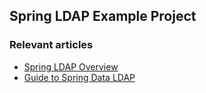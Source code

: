## Spring LDAP Example Project

### Relevant articles

- [Spring LDAP Overview](http://www.baeldung.com/spring-ldap)
- [Guide to Spring Data LDAP](http://www.baeldung.com/spring-data-ldap)

